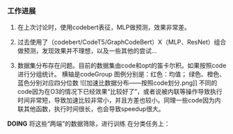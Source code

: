 ### 工作进展
1. 在上次讨论时，使用codebert表征，MLP做预测，效果非常差。

2. 过去使用了（codebert/CodeT5/GraphCodeBert）X（MLP、ResNet）组合做预测，发现效果并不理想，以及一些其他的尝试...

3. 数据集分布存在问题。目前的数据集由code和opt的笛卡尔积。如果按照code进行分组统计。
	横轴是codeGroup
	图例分别是：红色：均值； 绿色、橙色、蓝色分别对应四分位数
![[加速比数据分布——按照code划分.png]] 不同的code因为在O3的情况下已经效果“比较好了”，或者说被内联等操作导致执行时间非常短，导致加速比较非常小，并且方差也较小。同理一些code因为内联其他函数，执行时间很长，也会导致speedup很大。 

**DOING**  将这些“两端”的数据筛除，进行训练
在分类任务上：
